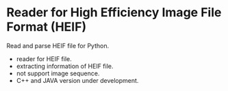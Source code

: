 # Reader for High Efficiency Image File Format (HEIF)
Read and parse HEIF file for Python.
 
 - reader for HEIF file.
 - extracting information of HEIF file.
 - not support image sequence.
 - C++ and JAVA version under development.
